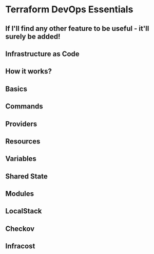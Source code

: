 # Terraform DevOps Essentials
## If I'll find any other feature to be useful - it'll surely be added!
## Infrastructure as Code
## How it works?
## Basics
## Commands
## Providers
## Resources
## Variables
## Shared State
## Modules
## LocalStack
## Checkov
## Infracost
